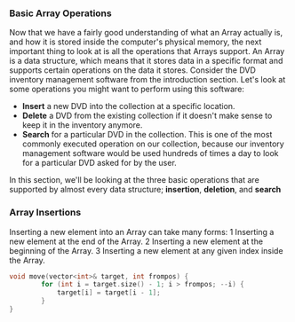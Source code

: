 ### Basic Array Operations
Now that we have a fairly good understanding of what an Array actually is, and how it is stored inside the computer's physical memory, the next important thing to look at is all the operations that Arrays support. An Array is a data structure, which means that it stores data in a specific format and supports certain operations on the data it stores. Consider the DVD inventory management software from the introduction section. Let's look at some operations you might want to perform using this software:

- **Insert** a new DVD into the collection at a specific location.
- **Delete** a DVD from the existing collection if it doesn't make sense to keep it in the inventory anymore.
- **Search** for a particular DVD in the collection. This is one of the most commonly executed operation on our collection, because our inventory management software would be used hundreds of times a day to look for a particular DVD asked for by the user.


In this section, we'll be looking at the three basic operations that are supported by almost every data structure; **insertion**, **deletion**, and **search**


### Array Insertions

Inserting a new element into an Array can take many forms:
1 Inserting a new element at the end of the Array.
2 Inserting a new element at the beginning of the Array.
3 Inserting a new element at any given index inside the Array.

``` cpp
void move(vector<int>& target, int frompos) {
        for (int i = target.size() - 1; i > frompos; --i) {
            target[i] = target[i - 1];
        }
}
```